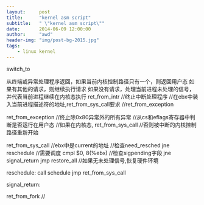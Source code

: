 ```yaml
---
layout:     post
title:      "kernel asm script"
subtitle:   " \"kernel asm script\""
date:       2014-06-09 12:00:00
author:     "awd"
header-img: "img/post-bg-2015.jpg"
tags:
    - linux kernel
---
```

switch_to

从终端或异常处理程序返回，如果当前内核控制路径只有一个，则返回用户态
如果有其他的请求，则继续执行请求
如果没有请求，处理当前进程未处理的信号，并代表当前进程继续在内核态执行
ret_from_intr			//终止中断处理程序
	//在ebx中装入当前进程描述符的地址,ret_from_sys_call要求
	//ret_from_exception
	
ret_from_exception		//终止除0x80异常外的所有异常
	//从cs和eflags寄存器中判断是否运行在用户态
	//如果在内核态, ret_from_sys_call
	//否则被中断的内核控制路径重新开始
	
ret_from_sys_call		//ebx中是current的地址
	//检查need_resched
	jne reschedule		//需要调度
	cmpl $0, 8(%ebx) 	//检查sigpending字段
	jne signal_return
	jmp restore_all		//如果无未处理信号,恢复硬件环境
	
reschedule:
	call schedule
	jmp ret_from_sys_call
	

signal_return:
	
ret_from_fork			//


